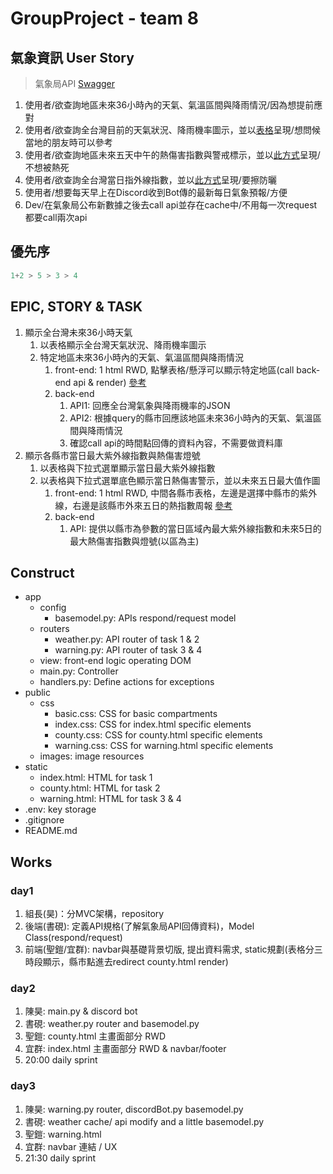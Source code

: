 # GroupProject - team 8

## 氣象資訊 User Story

> 氣象局API [Swagger](https://opendata.cwa.gov.tw/dist/opendata-swagger.html#/)

1. 使用者/欲查詢地區未來36小時內的天氣、氣溫區間與降雨情況/因為想提前應對
2. 使用者/欲查詢全台灣目前的天氣狀況、降雨機率圖示，並以[表格](https://www.cwa.gov.tw/V8/C/W/County/index.html)呈現/想問候當地的朋友時可以參考
3. 使用者/欲查詢地區未來五天中午的熱傷害指數與警戒標示，並以[此方式](https://crowa.cwa.gov.tw/HealthWeather/)呈現/不想被熱死
4. 使用者/欲查詢全台灣當日指外線指數，並以[此方式](https://www.cwa.gov.tw/V8/C/W/OBS_UVI.html)呈現/要擦防曬
5. 使用者/想要每天早上在Discord收到Bot傳的最新每日氣象預報/方便
6. Dev/在氣象局公布新數據之後去call api並存在cache中/不用每一次request都要call兩次api

## 優先序

```py
1+2 > 5 > 3 > 4
```

## EPIC, STORY & TASK

1. 顯示全台灣未來36小時天氣
    1. 以表格顯示全台灣天氣狀況、降雨機率圖示
    2. 特定地區未來36小時內的天氣、氣溫區間與降雨情況
        1. front-end: 1 html RWD, 點擊表格/懸浮可以顯示特定地區(call back-end api & render) [參考](https://nomadlist.com/)
        2. back-end
            1. API1: 回應全台灣氣象與降雨機率的JSON
            2. API2: 根據query的縣市回應該地區未來36小時內的天氣、氣溫區間與降雨情況
            3. 確認call api的時間點回傳的資料內容，不需要做資料庫
2. 顯示各縣市當日最大紫外線指數與熱傷害燈號
    1. 以表格與下拉式選單顯示當日最大紫外線指數
    2. 以表格與下拉式選單底色顯示當日熱傷害警示，並以未來五日最大值作圖
        1. front-end: 1 html RWD, 中間各縣市表格，左邊是選擇中縣市的紫外線，右邊是該縣市外來五日的熱指數周報 [參考](https://crowa.cwa.gov.tw/HealthWeather/)
        2. back-end
            1. API: 提供以縣市為參數的當日區域內最大紫外線指數和未來5日的最大熱傷害指數與燈號(以區為主)

## Construct

- app
  - config
    - basemodel.py: APIs respond/request model
  - routers
    - weather.py: API router of task 1 & 2
    - warning.py: API router of task 3 & 4
  - view: front-end logic operating DOM
  - main.py: Controller
  - handlers.py: Define actions for exceptions
- public
  - css
    - basic.css: CSS for basic compartments
    - index.css: CSS for index.html specific elements
    - county.css: CSS for county.html specific elements
    - warning.css: CSS for warning.html specific elements
  - images: image resources
- static
  - index.html: HTML for task 1
  - county.html: HTML for task 2
  - warning.html: HTML for task 3 & 4
- .env: key storage
- .gitignore
- README.md

## Works

### day1

1. 組長(昊)：分MVC架構，repository
2. 後端(書硯): 定義API規格(了解氣象局API回傳資料)，Model Class(respond/request)
3. 前端(聖鎧/宜群): navbar與基礎背景切版, 提出資料需求, static規劃(表格分三時段顯示，縣市點進去redirect county.html render)

### day2

1. 陳昊: main.py & discord bot
2. 書硯: weather.py router and basemodel.py
3. 聖鎧: county.html 主畫面部分 RWD
4. 宜群: index.html 主畫面部分 RWD & navbar/footer
5. 20:00 daily sprint

### day3

1. 陳昊: warning.py router, discordBot.py  basemodel.py
2. 書硯: weather cache/ api modify and a little basemodel.py
3. 聖鎧: warning.html
4. 宜群: navbar 連結 / UX
5. 21:30 daily sprint
